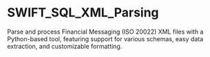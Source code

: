 # SWIFT_SQL_XML_Parsing
Parse and process Financial Messaging (ISO 20022) XML files with a Python-based tool, featuring support for various schemas, easy data extraction, and customizable formatting.
